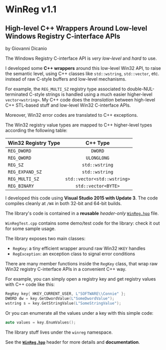 # WinReg v1.1
## High-level C++ Wrappers Around Low-level Windows Registry C-interface APIs

by Giovanni Dicanio

The Windows Registry C-interface API is  _very low-level_ and _hard_ to use.

I developed some **C++ wrappers** around this low-level Win32 API, to raise the semantic level, using C++ classes like `std::wstring`, `std::vector`, etc. instead of raw C-style buffers and low-level mechanisms. 

For example, the `REG_MULTI_SZ` registry type associated to double-NUL-terminated C-style strings is handled using a much easier higher-level `vector<wstring>`. My C++ code does the _translation_ between high-level C++ STL-based stuff and low-level Win32 C-interface APIs.

Moreover, Win32 error codes are translated to C++ exceptions.

The Win32 registry value types are mapped to C++ higher-level types according the following table:

| Win32 Registry Type  | C++ Type                     |
| -------------------- |:----------------------------:| 
| `REG_DWORD`          | `DWORD`                      |
| `REG_QWORD`          | `ULONGLONG`                  |
| `REG_SZ`             | `std::wstring`               |
| `REG_EXPAND_SZ`      | `std::wstring`               |
| `REG_MULTI_SZ`       | `std::vector<std::wstring>`  |
| `REG_BINARY`         | `std::vector<BYTE>`          |


I developed this code using **Visual Studio 2015 with Update 3**. The code compiles cleanly at `/W4` in both 32-bit and 64-bit builds.

The library's code is contained in a **reusable** _header-only_ [`WinReg.hpp`](../master/WinReg/WinReg/WinReg.hpp) file.

`WinRegTest.cpp` contains some demo/test code for the library: check it out for some sample usage.

The library exposes two main classes:

* `RegKey`: a tiny efficient wrapper around raw Win32 `HKEY` handles
* `RegException`: an exception class to signal error conditions

There are many member functions inside the `RegKey` class, that wrap raw Win32 registry C-interface APIs
in a convenient C++ way.

For example, you can simply open a registry key and get registry values with C++ code like this:

```c++
RegKey key{ HKEY_CURRENT_USER, L"SOFTWARE\\Connie" };
DWORD dw = key.GetDwordValue(L"SomeDwordValue");
wstring s = key.GetStringValue(L"SomeStringValue");
```

Or you can enumerate all the values under a key with this simple code:
```c++
auto values = key.EnumValues();
```
 
The library stuff lives under the `winreg` namespace.

See the [**`WinReg.hpp`**](../master/WinReg/WinReg/WinReg.hpp) header for more details and **documentation**.
